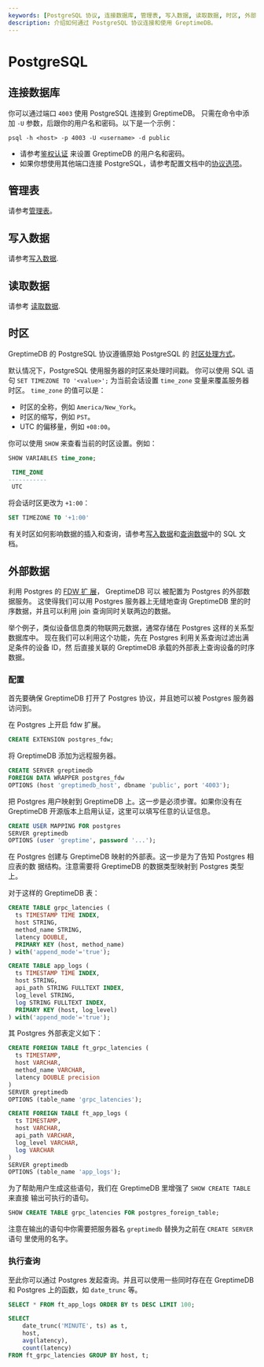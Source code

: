 ```yaml
---
keywords: [PostgreSQL 协议, 连接数据库, 管理表, 写入数据, 读取数据, 时区, 外部数据]
description: 介绍如何通过 PostgreSQL 协议连接和使用 GreptimeDB。
---
```


# PostgreSQL

## 连接数据库

你可以通过端口 `4003` 使用 PostgreSQL 连接到 GreptimeDB。
只需在命令中添加 `-U` 参数，后跟你的用户名和密码。以下是一个示例：

```shell
psql -h <host> -p 4003 -U <username> -d public
```

- 请参考[鉴权认证](/user-guide/deployments/authentication/overview.md) 来设置 GreptimeDB 的用户名和密码。
- 如果你想使用其他端口连接 PostgreSQL，请参考配置文档中的[协议选项](/user-guide/deployments/configuration.md#协议选项)。

## 管理表

请参考[管理表](/user-guide/administration/manage-data/basic-table-operations.md)。

## 写入数据

请参考[写入数据](/user-guide/ingest-data/for-iot/sql.md).

## 读取数据

请参考 [读取数据](../query-data/sql.md).

## 时区

GreptimeDB 的 PostgreSQL 协议遵循原始 PostgreSQL 的 [时区处理方式](https://www.postgresql.org/docs/current/datatype-datetime.html#DATATYPE-TIMEZONES)。

默认情况下，PostgreSQL 使用服务器的时区来处理时间戳。
你可以使用 SQL 语句 `SET TIMEZONE TO '<value>';` 为当前会话设置 `time_zone` 变量来覆盖服务器时区。
`time_zone` 的值可以是：

- 时区的全称，例如 `America/New_York`。
- 时区的缩写，例如 `PST`。
- UTC 的偏移量，例如 `+08:00`。

你可以使用 `SHOW` 来查看当前的时区设置。例如：

```sql
SHOW VARIABLES time_zone;
```

```sql
 TIME_ZONE
-----------
 UTC
```

将会话时区更改为 `+1:00`：

```SQL
SET TIMEZONE TO '+1:00'
```

有关时区如何影响数据的插入和查询，请参考[写入数据](/user-guide/ingest-data/for-iot/sql.md#时区)和[查询数据](/user-guide/query-data/sql.md#时区)中的 SQL 文档。

## 外部数据

利用 Postgres 的 [FDW 扩
展](https://www.postgresql.org/docs/current/postgres-fdw.html)， GreptimeDB 可以
被配置为 Postgres 的外部数据服务。 这使得我们可以用 Postgres 服务器上无缝地查询
GreptimeDB 里的时序数据，并且可以利用 join 查询同时关联两边的数据。

举个例子，类似设备信息类的物联网元数据，通常存储在 Postgres 这样的关系型数据库中。
现在我们可以利用这个功能，先在 Postgres 利用关系查询过滤出满足条件的设备 ID，然
后直接关联的 GreptimeDB 承载的外部表上查询设备的时序数据。

### 配置

首先要确保 GreptimeDB 打开了 Postgres 协议，并且她可以被 Postgres 服务器访问到。

在 Postgres 上开启 fdw 扩展。

```sql
CREATE EXTENSION postgres_fdw;
```

将 GreptimeDB 添加为远程服务器。

```sql
CREATE SERVER greptimedb
FOREIGN DATA WRAPPER postgres_fdw
OPTIONS (host 'greptimedb_host', dbname 'public', port '4003');
```

把 Postgres 用户映射到 GreptimeDB 上。这一步是必须步骤。如果你没有在 GreptimeDB
开源版本上启用认证，这里可以填写任意的认证信息。

```sql
CREATE USER MAPPING FOR postgres
SERVER greptimedb
OPTIONS (user 'greptime', password '...');
```

在 Postgres 创建与 GreptimeDB 映射的外部表。这一步是为了告知 Postgres 相应表的数
据结构。注意需要将 GreptimeDB 的数据类型映射到 Postgres 类型上。

对于这样的 GreptimeDB 表：

```sql
CREATE TABLE grpc_latencies (
  ts TIMESTAMP TIME INDEX,
  host STRING,
  method_name STRING,
  latency DOUBLE,
  PRIMARY KEY (host, method_name)
) with('append_mode'='true');

CREATE TABLE app_logs (
  ts TIMESTAMP TIME INDEX,
  host STRING,
  api_path STRING FULLTEXT INDEX,
  log_level STRING,
  log STRING FULLTEXT INDEX,
  PRIMARY KEY (host, log_level)
) with('append_mode'='true');
```

其 Postgres 外部表定义如下：

```sql
CREATE FOREIGN TABLE ft_grpc_latencies (
  ts TIMESTAMP,
  host VARCHAR,
  method_name VARCHAR,
  latency DOUBLE precision
)
SERVER greptimedb
OPTIONS (table_name 'grpc_latencies');

CREATE FOREIGN TABLE ft_app_logs (
  ts TIMESTAMP,
  host VARCHAR,
  api_path VARCHAR,
  log_level VARCHAR,
  log VARCHAR
)
SERVER greptimedb
OPTIONS (table_name 'app_logs');
```

为了帮助用户生成这些语句，我们在 GreptimeDB 里增强了 `SHOW CREATE TABLE` 来直接
输出可执行的语句。

```sql
SHOW CREATE TABLE grpc_latencies FOR postgres_foreign_table;
```

注意在输出的语句中你需要把服务器名 `greptimedb` 替换为之前在 `CREATE SERVER` 语句
里使用的名字。

### 执行查询

至此你可以通过 Postgres 发起查询。并且可以使用一些同时存在在 GreptimeDB 和
Postgres 上的函数，如 `date_trunc` 等。

```sql
SELECT * FROM ft_app_logs ORDER BY ts DESC LIMIT 100;

SELECT
    date_trunc('MINUTE', ts) as t,
    host,
    avg(latency),
    count(latency)
FROM ft_grpc_latencies GROUP BY host, t;
```
